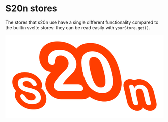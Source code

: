 # S20n stores

The stores that s20n use have a single different functionality
compared to the builtin svelte stores:
they can be read easily with `yourStore.get()`.

![S20n Icon](./static/s20n.svg "S20n Icon")
